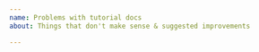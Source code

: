 ```yaml
---
name: Problems with tutorial docs
about: Things that don't make sense & suggested improvements

---
```



